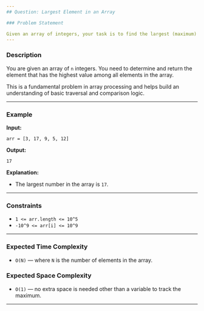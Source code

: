 ```yaml
---
## Question: Largest Element in an Array

### Problem Statement

Given an array of integers, your task is to find the largest (maximum) element present in the array.
---
```


### Description

You are given an array of `n` integers. You need to determine and return the element that has the highest value among all elements in the array.

This is a fundamental problem in array processing and helps build an understanding of basic traversal and comparison logic.

---

### Example

**Input:**

```
arr = [3, 17, 9, 5, 12]
```

**Output:**

```
17
```

**Explanation:**

- The largest number in the array is `17`.

---

### Constraints

- `1 <= arr.length <= 10^5`
- `-10^9 <= arr[i] <= 10^9`

---

### Expected Time Complexity

- `O(N)` — where `N` is the number of elements in the array.

### Expected Space Complexity

- `O(1)` — no extra space is needed other than a variable to track the maximum.

---
